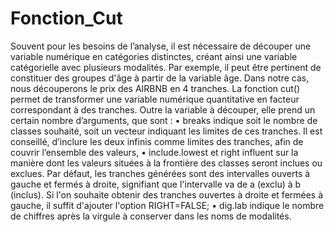 # Fonction_Cut
Souvent pour les besoins de l’analyse, il est nécessaire de découper une variable numérique en catégories distinctes, créant ainsi une variable catégorielle avec plusieurs modalités. Par exemple, il peut être pertinent de constituer des groupes d'âge à partir de la variable âge. Dans notre cas, nous découperons le prix des AIRBNB en 4 tranches.
La fonction cut() permet de transformer une variable numérique quantitative en facteur correspondant à des tranches. Outre la variable à découper, elle prend un certain nombre d’arguments, que sont :
  •	breaks indique soit le nombre de classes souhaité, soit un vecteur  indiquant les limites de ces tranches. Il est conseillé, d’inclure les deux infinis comme limites des tranches, afin de couvrir l’ensemble des valeurs,
  •	include.lowest et right influent sur la manière dont les valeurs situées à la frontière des classes seront inclues ou exclues. Par défaut, les tranches générées sont des intervalles ouverts à gauche et fermés à droite, signifiant que l'intervalle va de a (exclu) à b (inclus). Si l'on souhaite obtenir des tranches ouvertes à droite et fermées à gauche, il suffit d'ajouter l'option RIGHT=FALSE;
  •	dig.lab indique le nombre de chiffres après la virgule à conserver dans les noms de modalités. 
